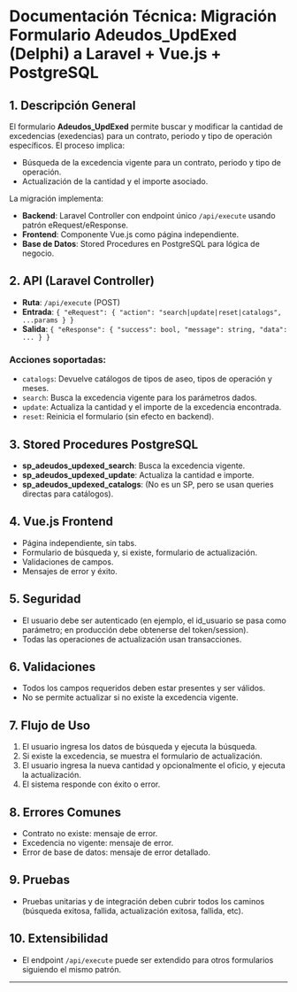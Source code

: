 # Documentación Técnica: Migración Formulario Adeudos_UpdExed (Delphi) a Laravel + Vue.js + PostgreSQL

## 1. Descripción General
El formulario **Adeudos_UpdExed** permite buscar y modificar la cantidad de excedencias (exedencias) para un contrato, periodo y tipo de operación específicos. El proceso implica:
- Búsqueda de la excedencia vigente para un contrato, periodo y tipo de operación.
- Actualización de la cantidad y el importe asociado.

La migración implementa:
- **Backend**: Laravel Controller con endpoint único `/api/execute` usando patrón eRequest/eResponse.
- **Frontend**: Componente Vue.js como página independiente.
- **Base de Datos**: Stored Procedures en PostgreSQL para lógica de negocio.

## 2. API (Laravel Controller)
- **Ruta**: `/api/execute` (POST)
- **Entrada**: `{ "eRequest": { "action": "search|update|reset|catalogs", ...params } }`
- **Salida**: `{ "eResponse": { "success": bool, "message": string, "data": ... } }`

### Acciones soportadas:
- `catalogs`: Devuelve catálogos de tipos de aseo, tipos de operación y meses.
- `search`: Busca la excedencia vigente para los parámetros dados.
- `update`: Actualiza la cantidad y el importe de la excedencia encontrada.
- `reset`: Reinicia el formulario (sin efecto en backend).

## 3. Stored Procedures PostgreSQL
- **sp_adeudos_updexed_search**: Busca la excedencia vigente.
- **sp_adeudos_updexed_update**: Actualiza la cantidad e importe.
- **sp_adeudos_updexed_catalogs**: (No es un SP, pero se usan queries directas para catálogos).

## 4. Vue.js Frontend
- Página independiente, sin tabs.
- Formulario de búsqueda y, si existe, formulario de actualización.
- Validaciones de campos.
- Mensajes de error y éxito.

## 5. Seguridad
- El usuario debe ser autenticado (en ejemplo, el id_usuario se pasa como parámetro; en producción debe obtenerse del token/session).
- Todas las operaciones de actualización usan transacciones.

## 6. Validaciones
- Todos los campos requeridos deben estar presentes y ser válidos.
- No se permite actualizar si no existe la excedencia vigente.

## 7. Flujo de Uso
1. El usuario ingresa los datos de búsqueda y ejecuta la búsqueda.
2. Si existe la excedencia, se muestra el formulario de actualización.
3. El usuario ingresa la nueva cantidad y opcionalmente el oficio, y ejecuta la actualización.
4. El sistema responde con éxito o error.

## 8. Errores Comunes
- Contrato no existe: mensaje de error.
- Excedencia no vigente: mensaje de error.
- Error de base de datos: mensaje de error detallado.

## 9. Pruebas
- Pruebas unitarias y de integración deben cubrir todos los caminos (búsqueda exitosa, fallida, actualización exitosa, fallida, etc).

## 10. Extensibilidad
- El endpoint `/api/execute` puede ser extendido para otros formularios siguiendo el mismo patrón.

---
